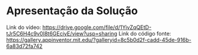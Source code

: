 # Apresentação da Solução

Link do vídeo: https://drive.google.com/file/d/1YivZqQEtD-tJr5C6H4c9v0I8t6GEciyE/view?usp=sharing
Link do código fonte: https://gallery.appinventor.mit.edu/?galleryid=8c5b0d2f-cadd-45de-916b-6a83d72fa742
